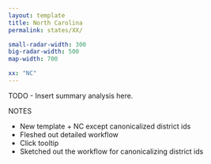 ```yaml
---
layout: template
title: North Carolina
permalink: states/XX/

small-radar-width: 300
big-radar-width: 500
map-width: 700

xx: "NC"
---
```


TODO - Insert summary analysis here.

NOTES

- New template + NC except canonicalized district ids
- Fleshed out detailed workflow
- Click tooltip
- Sketched out the workflow for canonicalizing district ids
